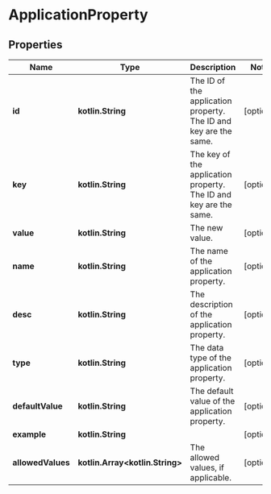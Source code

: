 
# ApplicationProperty

## Properties
Name | Type | Description | Notes
------------ | ------------- | ------------- | -------------
**id** | **kotlin.String** | The ID of the application property. The ID and key are the same. |  [optional]
**key** | **kotlin.String** | The key of the application property. The ID and key are the same. |  [optional]
**value** | **kotlin.String** | The new value. |  [optional]
**name** | **kotlin.String** | The name of the application property. |  [optional]
**desc** | **kotlin.String** | The description of the application property. |  [optional]
**type** | **kotlin.String** | The data type of the application property. |  [optional]
**defaultValue** | **kotlin.String** | The default value of the application property. |  [optional]
**example** | **kotlin.String** |  |  [optional]
**allowedValues** | **kotlin.Array&lt;kotlin.String&gt;** | The allowed values, if applicable. |  [optional]




